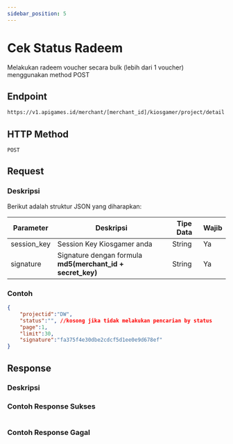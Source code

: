 ```yaml
---
sidebar_position: 5
---
```


# Cek Status Radeem

Melakukan radeem voucher secara bulk (lebih dari 1 voucher) menggunakan method POST

## Endpoint

```bash
https://v1.apigames.id/merchant/[merchant_id]/kiosgamer/project/detail
```

## HTTP Method

```
POST
```

## Request

### Deskripsi

Berikut adalah struktur JSON yang diharapkan:

| Parameter   | Deskripsi                                                                                        | Tipe Data | Wajib |
| ----------- | ------------------------------------------------------------------------------------------------ | --------- | ----- |
| session_key | Session Key Kiosgamer anda | String    | Ya    |
| signature   | Signature dengan formula **md5(merchant_id + secret_key)**      | String    | Ya    |

### Contoh

```json
{
    "projectid":"DW",
    "status":"", //kosong jika tidak melakukan pencarian by status
    "page":1,
    "limit":30,
    "signature":"fa375f4e30dbe2cdcf5d1ee0e9d678ef"
}
```

## Response

### Deskripsi

### Contoh Response Sukses

```json

```

### Contoh Response Gagal

```json

```
